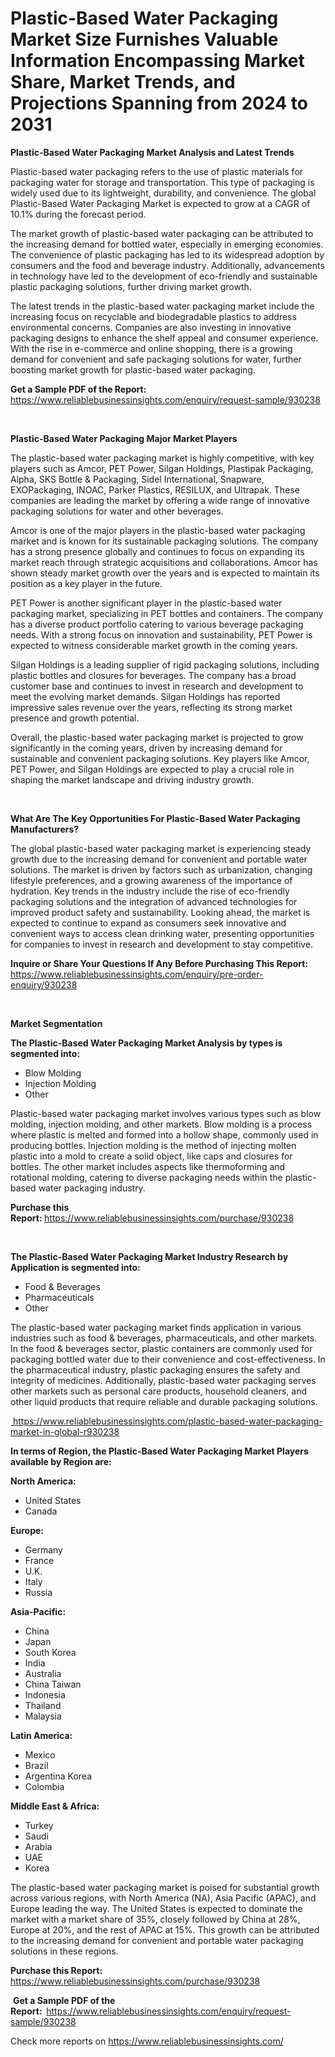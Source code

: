 <p><h1>Plastic-Based Water Packaging Market Size Furnishes Valuable Information Encompassing Market Share, Market Trends, and Projections Spanning from 2024 to 2031</h1></p><p><strong>Plastic-Based Water Packaging Market Analysis and Latest Trends</strong></p>
<p><p>Plastic-based water packaging refers to the use of plastic materials for packaging water for storage and transportation. This type of packaging is widely used due to its lightweight, durability, and convenience. The global Plastic-Based Water Packaging Market is expected to grow at a CAGR of 10.1% during the forecast period.</p><p>The market growth of plastic-based water packaging can be attributed to the increasing demand for bottled water, especially in emerging economies. The convenience of plastic packaging has led to its widespread adoption by consumers and the food and beverage industry. Additionally, advancements in technology have led to the development of eco-friendly and sustainable plastic packaging solutions, further driving market growth.</p><p>The latest trends in the plastic-based water packaging market include the increasing focus on recyclable and biodegradable plastics to address environmental concerns. Companies are also investing in innovative packaging designs to enhance the shelf appeal and consumer experience. With the rise in e-commerce and online shopping, there is a growing demand for convenient and safe packaging solutions for water, further boosting market growth for plastic-based water packaging.</p></p>
<p><strong>Get a Sample PDF of the Report:&nbsp;</strong> <a href="https://www.reliablebusinessinsights.com/enquiry/request-sample/930238">https://www.reliablebusinessinsights.com/enquiry/request-sample/930238</a></p>
<p>&nbsp;</p>
<p><strong>Plastic-Based Water Packaging Major Market Players</strong></p>
<p><p>The plastic-based water packaging market is highly competitive, with key players such as Amcor, PET Power, Silgan Holdings, Plastipak Packaging, Alpha, SKS Bottle & Packaging, Sidel International, Snapware, EXOPackaging, INOAC, Parker Plastics, RESILUX, and Ultrapak. These companies are leading the market by offering a wide range of innovative packaging solutions for water and other beverages.</p><p>Amcor is one of the major players in the plastic-based water packaging market and is known for its sustainable packaging solutions. The company has a strong presence globally and continues to focus on expanding its market reach through strategic acquisitions and collaborations. Amcor has shown steady market growth over the years and is expected to maintain its position as a key player in the future.</p><p>PET Power is another significant player in the plastic-based water packaging market, specializing in PET bottles and containers. The company has a diverse product portfolio catering to various beverage packaging needs. With a strong focus on innovation and sustainability, PET Power is expected to witness considerable market growth in the coming years.</p><p>Silgan Holdings is a leading supplier of rigid packaging solutions, including plastic bottles and closures for beverages. The company has a broad customer base and continues to invest in research and development to meet the evolving market demands. Silgan Holdings has reported impressive sales revenue over the years, reflecting its strong market presence and growth potential.</p><p>Overall, the plastic-based water packaging market is projected to grow significantly in the coming years, driven by increasing demand for sustainable and convenient packaging solutions. Key players like Amcor, PET Power, and Silgan Holdings are expected to play a crucial role in shaping the market landscape and driving industry growth.</p></p>
<p>&nbsp;</p>
<p><strong>What Are The Key Opportunities For Plastic-Based Water Packaging Manufacturers?</strong></p>
<p><p>The global plastic-based water packaging market is experiencing steady growth due to the increasing demand for convenient and portable water solutions. The market is driven by factors such as urbanization, changing lifestyle preferences, and a growing awareness of the importance of hydration. Key trends in the industry include the rise of eco-friendly packaging solutions and the integration of advanced technologies for improved product safety and sustainability. Looking ahead, the market is expected to continue to expand as consumers seek innovative and convenient ways to access clean drinking water, presenting opportunities for companies to invest in research and development to stay competitive.</p></p>
<p><strong>Inquire or Share Your Questions If Any Before Purchasing This Report:</strong> <a href="https://www.reliablebusinessinsights.com/enquiry/pre-order-enquiry/930238">https://www.reliablebusinessinsights.com/enquiry/pre-order-enquiry/930238</a></p>
<p>&nbsp;</p>
<p><strong>Market Segmentation</strong></p>
<p><strong>The Plastic-Based Water Packaging Market Analysis by types is segmented into:</strong></p>
<p><ul><li>Blow Molding</li><li>Injection Molding</li><li>Other</li></ul></p>
<p><p>Plastic-based water packaging market involves various types such as blow molding, injection molding, and other markets. Blow molding is a process where plastic is melted and formed into a hollow shape, commonly used in producing bottles. Injection molding is the method of injecting molten plastic into a mold to create a solid object, like caps and closures for bottles. The other market includes aspects like thermoforming and rotational molding, catering to diverse packaging needs within the plastic-based water packaging industry.</p></p>
<p><strong>Purchase this Report:&nbsp;</strong><a href="https://www.reliablebusinessinsights.com/purchase/930238">https://www.reliablebusinessinsights.com/purchase/930238</a></p>
<p>&nbsp;</p>
<p><strong>The Plastic-Based Water Packaging Market Industry Research by Application is segmented into:</strong></p>
<p><ul><li>Food & Beverages</li><li>Pharmaceuticals</li><li>Other</li></ul></p>
<p><p>The plastic-based water packaging market finds application in various industries such as food & beverages, pharmaceuticals, and other markets. In the food & beverages sector, plastic containers are commonly used for packaging bottled water due to their convenience and cost-effectiveness. In the pharmaceutical industry, plastic packaging ensures the safety and integrity of medicines. Additionally, plastic-based water packaging serves other markets such as personal care products, household cleaners, and other liquid products that require reliable and durable packaging solutions.</p></p>
<p><a href="https://www.reliablebusinessinsights.com/plastic-based-water-packaging-market-in-global-r930238">&nbsp;https://www.reliablebusinessinsights.com/plastic-based-water-packaging-market-in-global-r930238</a></p>
<p><strong>In terms of Region, the Plastic-Based Water Packaging Market Players available by Region are:</strong></p>
<p>
    <p> <strong> North America: </strong>
        <ul>
            <li>United States</li>
            <li>Canada</li>
        </ul>
        </p> 
    <p> <strong> Europe: </strong>
        <ul>
            <li>Germany</li>
            <li>France</li>
            <li>U.K.</li>
            <li>Italy</li>
            <li>Russia</li>
        </ul>
        </p> 
    <p> <strong> Asia-Pacific: </strong>
        <ul>
            <li>China</li>
            <li>Japan</li>
            <li>South Korea</li>
            <li>India</li>
            <li>Australia</li>
            <li>China Taiwan</li>
            <li>Indonesia</li>
            <li>Thailand</li>
            <li>Malaysia</li>
        </ul>
        </p> 
    <p> <strong> Latin America: </strong>
        <ul>
            <li>Mexico</li>
            <li>Brazil</li>
            <li>Argentina Korea</li>
            <li>Colombia</li>
        </ul>
        </p> 
    <p> <strong> Middle East & Africa: </strong>
        <ul>
            <li>Turkey</li>
            <li>Saudi</li>
            <li>Arabia</li>
            <li>UAE</li>
            <li>Korea</li>
        </ul>
    </p>
    </p>
<p><p>The plastic-based water packaging market is poised for substantial growth across various regions, with North America (NA), Asia Pacific (APAC), and Europe leading the way. The United States is expected to dominate the market with a market share of 35%, closely followed by China at 28%, Europe at 20%, and the rest of APAC at 15%. This growth can be attributed to the increasing demand for convenient and portable water packaging solutions in these regions.</p></p>
<p><strong>Purchase this Report: </strong><a href="https://www.reliablebusinessinsights.com/purchase/930238">https://www.reliablebusinessinsights.com/purchase/930238</a></p>
<p>&nbsp;<strong>Get a Sample PDF of the Report:&nbsp;&nbsp;</strong><a href="https://www.reliablebusinessinsights.com/enquiry/request-sample/930238">https://www.reliablebusinessinsights.com/enquiry/request-sample/930238</a></p>
<p><strong></strong></p>
<p>Check more reports on <a href="https://www.reliablebusinessinsights.com/">https://www.reliablebusinessinsights.com/</a></p>